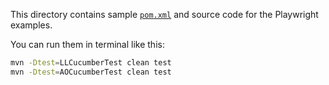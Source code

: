 This directory contains sample [`pom.xml`](./pom.xml) and source code for the Playwright examples.

You can run them in terminal like this:

```sh
mvn -Dtest=LLCucumberTest clean test
mvn -Dtest=AOCucumberTest clean test
```
